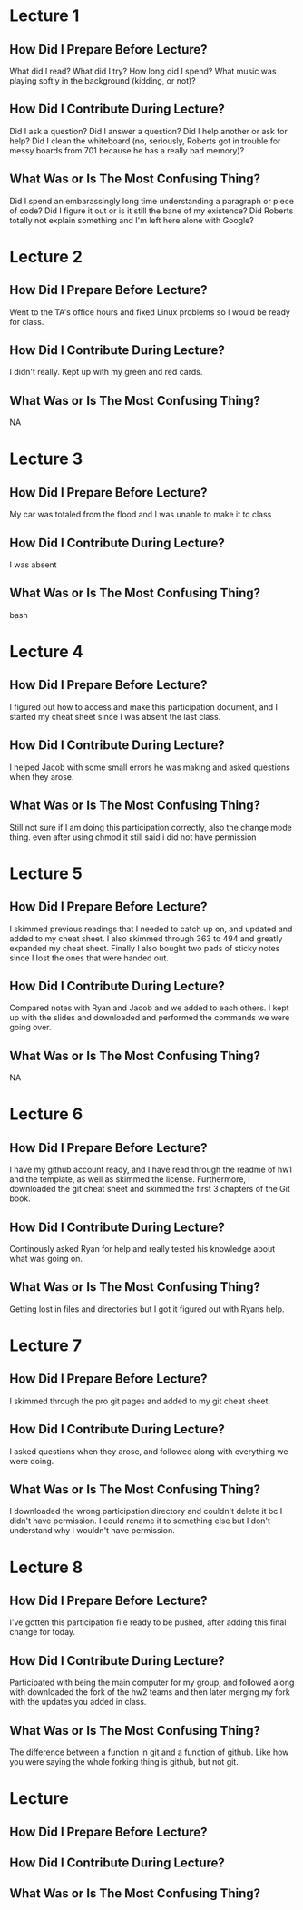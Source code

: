 # Lecture 1

## How Did I Prepare Before Lecture?

What did I read?  What did I try?  How long did I spend?
What music was playing softly in the background (kidding, or not)?

## How Did I Contribute During Lecture?

Did I ask a question?  Did I answer a question?  Did I help another or
ask for help? Did I clean the whiteboard (no, seriously, Roberts got
in trouble for messy boards from 701 because he has a really bad memory)?

## What Was or Is The Most Confusing Thing?

Did I spend an embarassingly long time understanding a paragraph or
piece of code?  Did I figure it out or is it still the bane of my 
existence?  Did Roberts totally not explain something and I'm left here
alone with Google?

# Lecture 2

## How Did I Prepare Before Lecture?

Went to the TA's office hours and fixed Linux problems so I would be ready for class. 

## How Did I Contribute During Lecture?

I didn't really. Kept up with my green and red cards. 

## What Was or Is The Most Confusing Thing?

NA

# Lecture 3

## How Did I Prepare Before Lecture?

My car was totaled from the flood and I was unable to make it to class

## How Did I Contribute During Lecture?

I was absent 

## What Was or Is The Most Confusing Thing?

bash

# Lecture 4

## How Did I Prepare Before Lecture?

I figured out how to access and make this participation document, and I started my cheat sheet since I was absent the last class.

## How Did I Contribute During Lecture?

I helped Jacob with some small errors he was making and asked questions when they arose. 

## What Was or Is The Most Confusing Thing?

Still not sure if I am doing this participation correctly, also the change mode thing. even after using chmod it still said i did not have permission

# Lecture 5

## How Did I Prepare Before Lecture?

I skimmed previous readings that I needed to catch up on, and updated and added to my cheat sheet. I also skimmed through 363 to 494
and greatly expanded my cheat sheet. Finally I also bought two pads of sticky notes since I lost the ones that were handed out.

## How Did I Contribute During Lecture?

Compared notes with Ryan and Jacob and we added to each others. I kept up with the slides and downloaded and performed the commands we were going over. 

## What Was or Is The Most Confusing Thing?
NA 

# Lecture 6

## How Did I Prepare Before Lecture?

I have my github account ready, and I have read through the readme of hw1 and the template, as well as skimmed the license. Furthermore, I downloaded the git cheat sheet and skimmed the first 3 chapters of the Git book.

## How Did I Contribute During Lecture?

Continously asked Ryan for help and really tested his knowledge about what was going on. 

## What Was or Is The Most Confusing Thing?

Getting lost in files and directories but I got it figured out with Ryans help. 

# Lecture 7

## How Did I Prepare Before Lecture?

I skimmed through the pro git pages and added to my git cheat sheet. 

## How Did I Contribute During Lecture?

I asked questions when they arose, and followed along with everything we were doing.

## What Was or Is The Most Confusing Thing?

I downloaded the wrong participation directory and couldn't delete it bc I didn't have permission. I could rename it to something else but I don't understand why I wouldn't have permission.

# Lecture 8

## How Did I Prepare Before Lecture?

I've gotten this participation file ready to be pushed, after adding this final change for today. 

## How Did I Contribute During Lecture?

Participated with being the main computer for my group, and followed along with downloaded the fork of the hw2 teams and then later merging my fork with the updates you added in class. 

## What Was or Is The Most Confusing Thing?

The difference between a function in git and a function of github. Like how you were saying the whole forking thing is github, but not git. 

# Lecture 

## How Did I Prepare Before Lecture?

## How Did I Contribute During Lecture?

## What Was or Is The Most Confusing Thing?



